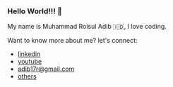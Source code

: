 ### Hello World!!! 👋

My name is Muhammad Roisul Adib 🇮🇩,
I love coding.

Want to know more about me? let's connect:
* [linkedin](https://www.linkedin.com/in/muhammad-roisul-adib-3730421ab/)
* [youtube](https://www.youtube.com/channel/UCJE0Mi4Dk5wDpQLA-k0W_yg)
* adib17r@gmail.com
* [others](http://roisuladib.com/)

<!--
**roisuladib/roisuladib** is a ✨ _special_ ✨ repository because its `README.md` (this file) appears on your GitHub profile.

Here are some ideas to get you started:

- 🔭 I’m currently working on ...
- 🌱 I’m currently learning ...
- 👯 I’m looking to collaborate on ...
- 🤔 I’m looking for help with ...
- 💬 Ask me about ...
- 📫 How to reach me: ...
- 😄 Pronouns: ...
- ⚡ Fun fact: ...
-->
